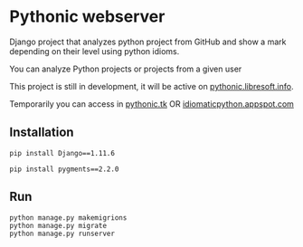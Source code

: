 Pythonic webserver
==================
Django project that analyzes python project from GitHub and show a mark depending on their level using python idioms.

You can analyze Python projects or projects from a given user

This project is still in development, it will be active on [pythonic.libresoft.info](pythonic.libresoft.info).

Temporarily you can access in [pythonic.tk](pythonic.tk) OR [idiomaticpython.appspot.com](idiomaticpython.appspot.com)


## Installation

`pip install Django==1.11.6`

`pip install pygments==2.2.0`

## Run
```
python manage.py makemigrions
python manage.py migrate
python manage.py runserver
```
